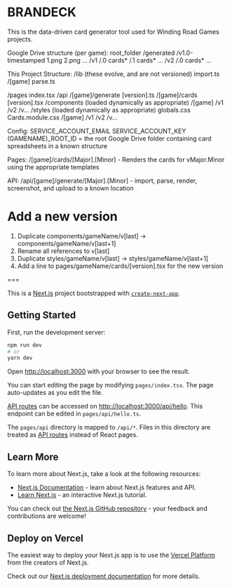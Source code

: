 # BRANDECK

This is the data-driven card generator tool used for Winding Road Games projects.

Google Drive structure (per game):
root_folder
  /generated
    /v1.0-timestamped
      1.png
      2.png
      ...
  /v1
    /.0
      cards*
    /.1
      cards*
    ...
  /v2
    /.0
      cards*
    ...

This Project Structure:
/lib (these evolve, and are not versioned)
  import.ts
  /[game]
    parse.ts

/pages
  index.tsx
  /api
    /[game]/generate
      [version].ts
  /[game]/cards
    [version].tsx
/components (loaded dynamically as appropriate)
  /[game]
    /v1
    /v2
    /v...
/styles (loaded dynamically as appropriate)
  globals.css
  Cards.module.css
  /[game]
    /v1
    /v2
    /v...

Config:
SERVICE_ACCOUNT_EMAIL
SERVICE_ACCOUNT_KEY
(GAMENAME)_ROOT_ID = the root Google Drive folder containing card spreadsheets in a known structure

Pages:
/[game]/cards/[Major].[Minor] - Renders the cards for vMajor.Minor using the appropriate templates

API:
/api/[game]/generate/[Major].[Minor] - import, parse, render, screenshot, and upload to a known location

# Add a new version

1. Duplicate components/gameName/v[last] -> components/gameName/v[last+1]
2. Rename all references to v[last]
3. Duplicate styles/gameName/v[last] -> styles/gameName/v[last+1]
4. Add a line to pages/gameName/cards/[version].tsx for the new version

===

This is a [Next.js](https://nextjs.org/) project bootstrapped with [`create-next-app`](https://github.com/vercel/next.js/tree/canary/packages/create-next-app).

## Getting Started

First, run the development server:

```bash
npm run dev
# or
yarn dev
```

Open [http://localhost:3000](http://localhost:3000) with your browser to see the result.

You can start editing the page by modifying `pages/index.tsx`. The page auto-updates as you edit the file.

[API routes](https://nextjs.org/docs/api-routes/introduction) can be accessed on [http://localhost:3000/api/hello](http://localhost:3000/api/hello). This endpoint can be edited in `pages/api/hello.ts`.

The `pages/api` directory is mapped to `/api/*`. Files in this directory are treated as [API routes](https://nextjs.org/docs/api-routes/introduction) instead of React pages.

## Learn More

To learn more about Next.js, take a look at the following resources:

- [Next.js Documentation](https://nextjs.org/docs) - learn about Next.js features and API.
- [Learn Next.js](https://nextjs.org/learn) - an interactive Next.js tutorial.

You can check out [the Next.js GitHub repository](https://github.com/vercel/next.js/) - your feedback and contributions are welcome!

## Deploy on Vercel

The easiest way to deploy your Next.js app is to use the [Vercel Platform](https://vercel.com/new?utm_medium=default-template&filter=next.js&utm_source=create-next-app&utm_campaign=create-next-app-readme) from the creators of Next.js.

Check out our [Next.js deployment documentation](https://nextjs.org/docs/deployment) for more details.
